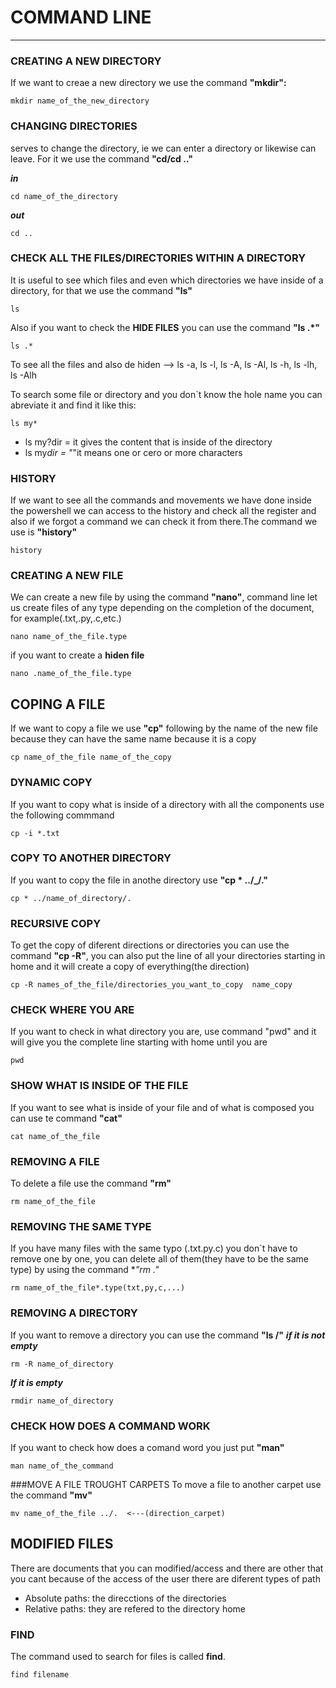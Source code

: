 # COMMAND LINE 
___
### CREATING A NEW DIRECTORY
If we want to creae a new directory we use the command **"mkdir":**
```
mkdir name_of_the_new_directory
```
### CHANGING DIRECTORIES 
serves to change the directory, ie we can enter a directory or likewise can leave. For it we use the command **"cd/cd .."**

***in***
```
cd name_of_the_directory    
```
***out***
```
cd ..
```
### CHECK ALL THE FILES/DIRECTORIES WITHIN A DIRECTORY
It is useful to see which files and even which directories we have inside of a directory, for that we use the command **"ls"** 
```
ls
```
Also if you want to check the **HIDE FILES** you can use the command **"ls .*"**
```
ls .* 
```
To see all the files and also de hiden 
--> ls -a, ls -l, ls -A, ls -Al, ls -h, ls -lh, ls -Alh

To search some file or directory and you don`t know the hole name you can abreviate it and find it like this:
```
ls my*
``` 
* ls my?dir = it gives the content that is inside of the directory
* ls my*dir = "*"it means one or cero or more characters
### HISTORY
If we want to see all the commands and movements we have done inside the powershell we can access to the history and check all the register and also if we forgot a command we can check it from there.The command we use is **"history"**
```
history
```
### CREATING A NEW FILE
We can create a new file by using the command **"nano"**, command line let us create files of any type depending on the completion of the document, for example(.txt,.py,.c,etc.)
```
nano name_of_the_file.type
```
if you want to create a **hiden file**
```
nano .name_of_the_file.type
```
## COPING A FILE 
If we want to copy a file we use **"cp"** following by the name of the new file because they can have the same name because it is a copy
```
cp name_of_the_file name_of_the_copy
```
### DYNAMIC COPY 
If you want to copy what is inside of a directory with all the components use the following commmand
```
cp -i *.txt
```
### COPY TO ANOTHER DIRECTORY
If you want to copy the file in anothe directory use **"cp * ../_/."**
```
cp * ../name_of_directory/.
```
### RECURSIVE COPY 
To get the copy of diferent directions or directories you can use the command **"cp -R"**, you can also put the line of all your directories starting in home and it will create a copy of everything(the direction)
```
cp -R names_of_the_file/directories_you_want_to_copy  name_copy
```
### CHECK WHERE YOU ARE 
If you want to check in what directory you are, use command "pwd" and it will give you the complete line starting with home until you are
```
pwd
```
### SHOW WHAT IS INSIDE OF THE FILE
If you want to see what is inside of your file and of what is composed you can use te command **"cat"**
```
cat name_of_the_file
```
### REMOVING A FILE 
To delete a file use the command **"rm"**
```
rm name_of_the_file
```
### REMOVING THE SAME TYPE
If you have many files with the same typo (.txt.py.c) you don`t have to remove one by one, you can delete all of them(they have to be the same type) by using the command **"rm *."**
```
rm name_of_the_file*.type(txt,py,c,...)
```
### REMOVING A DIRECTORY
If you want to remove a directory you can use the command **"ls /"**
***if it is not empty***
```
rm -R name_of_directory
```
***If it is empty***
```
rmdir name_of_directory
```
### CHECK HOW DOES A COMMAND WORK
If you want to check how does a comand word you just put **"man"**
```
man name_of_the_command
```
###MOVE A FILE TROUGHT CARPETS
To move a file to another carpet use the command **"mv"**
```
mv name_of_the_file ../.  <---(direction_carpet)
```
## MODIFIED FILES
There are documents that you can modified/access and there are other that you cant because of the access of the user
there are diferent types of path
* Absolute paths: the direcctions of the directories 
* Relative paths: they are refered to the directory home
### FIND
The command used to search for files is called **find**.
```
find filename
```
### 

